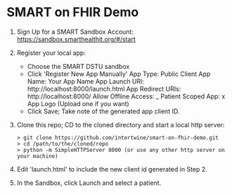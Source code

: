 # SMART on FHIR Demo

1. Sign Up for a SMART Sandbox Account:
    https://sandbox.smarthealthit.org/#/start

2. Register your local app:
    - Choose the SMART DSTU sandbox
    - Click 'Register New App Manually'
        App Type: Public Client
        App Name: Your App Name
        App Launch URI: http://localhost:8000/launch.html
        App Redirect URIs: http://localhost:8000/
        Allow Offline Access: _
        Patient Scoped App: x
        App Logo (Upload one if you want)
    - Click Save; Take note of the generated app client ID.

3. Clone this repo; CD to the cloned directory and start a local http server:
    ```
    > git clone https://github.com/intertwine/smart-on-fhir-demo.git
    > cd /path/to/the/cloned/repo
    > python -m SimpleHTTPServer 8000 (or use any other http server on your machine)
    ```

4. Edit 'launch.html' to include the new client id generated in Step 2.

5. In the Sandbox, click Launch and select a patient.
